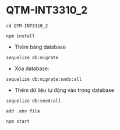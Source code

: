 # QTM-INT3310_2

`cd QTM-INT3310_2`

`npm install`

-   Thêm bảng database

`sequelize db:migrate`

-   Xóa database:

`sequelize db:migrate:undo:all`

-   Thêm dữ liệu tự động vào trong database

`sequelize db:seed:all`

`add .env file`

`npm start`
